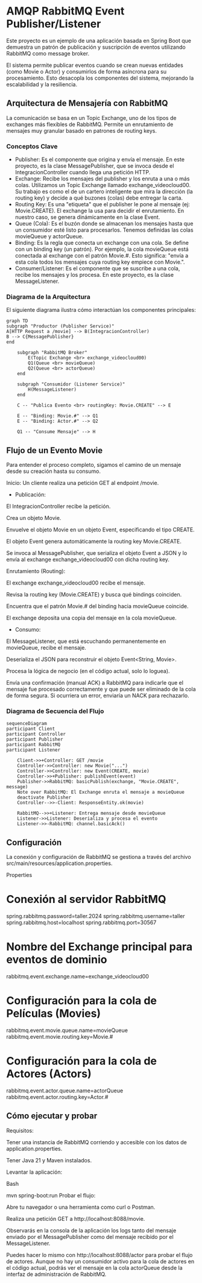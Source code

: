 # AMQP RabbitMQ Event Publisher/Listener
Este proyecto es un ejemplo de una aplicación basada en Spring Boot que demuestra un patrón de publicación y suscripción de eventos utilizando RabbitMQ como message broker.

El sistema permite publicar eventos cuando se crean nuevas entidades (como Movie o Actor) y consumirlos de forma asíncrona para su procesamiento. Esto desacopla los componentes del sistema, mejorando la escalabilidad y la resiliencia.

## Arquitectura de Mensajería con RabbitMQ
La comunicación se basa en un Topic Exchange, uno de los tipos de exchanges más flexibles de RabbitMQ. Permite un enrutamiento de mensajes muy granular basado en patrones de routing keys.

### Conceptos Clave
- Publisher: Es el componente que origina y envía el mensaje. En este proyecto, es la clase MessagePublisher, que se invoca desde el IntegracionController cuando llega una petición HTTP.
- Exchange: Recibe los mensajes del publisher y los enruta a una o más colas. Utilizamos un Topic Exchange llamado exchange_videocloud00. Su trabajo es como el de un cartero inteligente que mira la dirección (la routing key) y decide a qué buzones (colas) debe entregar la carta.
- Routing Key: Es una "etiqueta" que el publisher le pone al mensaje (ej: Movie.CREATE). El exchange la usa para decidir el enrutamiento. En nuestro caso, se genera dinámicamente en la clase Event.
- Queue (Cola): Es el buzón donde se almacenan los mensajes hasta que un consumidor esté listo para procesarlos. Tenemos definidas las colas movieQueue y actorQueue.
- Binding: Es la regla que conecta un exchange con una cola. Se define con un binding key (un patrón). Por ejemplo, la cola movieQueue está conectada al exchange con el patrón Movie.#. Esto significa: "envía a esta cola todos los mensajes cuya routing key empiece con Movie.".
- Consumer/Listener: Es el componente que se suscribe a una cola, recibe los mensajes y los procesa. En este proyecto, es la clase MessageListener.

### Diagrama de la Arquitectura
El siguiente diagrama ilustra cómo interactúan los componentes principales:

```mermaid
graph TD
subgraph "Productor (Publisher Service)"
A[HTTP Request a /movie] --> B(IntegracionController)
B --> C{MessagePublisher}
end

    subgraph "RabbitMQ Broker"
        E(Topic Exchange <br> exchange_videocloud00)
        Q1(Queue <br> movieQueue)
        Q2(Queue <br> actorQueue)
    end
    
    subgraph "Consumidor (Listener Service)"
        H(MessageListener)
    end

    C -- "Publica Evento <br> routingKey: Movie.CREATE" --> E
    
    E -- "Binding: Movie.#" --> Q1
    E -- "Binding: Actor.#" --> Q2

    Q1 -- "Consume Mensaje" --> H
```
## Flujo de un Evento Movie
Para entender el proceso completo, sigamos el camino de un mensaje desde su creación hasta su consumo.

Inicio: Un cliente realiza una petición GET al endpoint /movie.

- Publicación:

El IntegracionController recibe la petición.

Crea un objeto Movie.

Envuelve el objeto Movie en un objeto Event, especificando el tipo CREATE.

El objeto Event genera automáticamente la routing key Movie.CREATE.

Se invoca al MessagePublisher, que serializa el objeto Event a JSON y lo envía al exchange exchange_videocloud00 con dicha routing key.

Enrutamiento (Routing):

El exchange exchange_videocloud00 recibe el mensaje.

Revisa la routing key (Movie.CREATE) y busca qué bindings coinciden.

Encuentra que el patrón Movie.# del binding hacia movieQueue coincide.

El exchange deposita una copia del mensaje en la cola movieQueue.

- Consumo:

El MessageListener, que está escuchando permanentemente en movieQueue, recibe el mensaje.

Deserializa el JSON para reconstruir el objeto Event<String, Movie>.

Procesa la lógica de negocio (en el código actual, solo lo loguea).

Envía una confirmación (manual ACK) a RabbitMQ para indicarle que el mensaje fue procesado correctamente y que puede ser eliminado de la cola de forma segura. Si ocurriera un error, enviaría un NACK para rechazarlo.

### Diagrama de Secuencia del Flujo

```mermaid
sequenceDiagram
participant Client
participant Controller
participant Publisher
participant RabbitMQ
participant Listener

    Client->>+Controller: GET /movie
    Controller->>Controller: new Movie("...")
    Controller->>Controller: new Event(CREATE, movie)
    Controller->>+Publisher: publishEvent(event)
    Publisher->>RabbitMQ: basicPublish(exchange, "Movie.CREATE", message)
    Note over RabbitMQ: El Exchange enruta el mensaje a movieQueue
    deactivate Publisher
    Controller-->>-Client: ResponseEntity.ok(movie)
    
    RabbitMQ-->>+Listener: Entrega mensaje desde movieQueue
    Listener->>Listener: Deserializa y procesa el evento
    Listener->>-RabbitMQ: channel.basicAck()
 ```
## Configuración
La conexión y configuración de RabbitMQ se gestiona a través del archivo src/main/resources/application.properties.

Properties

# Conexión al servidor RabbitMQ
spring.rabbitmq.password=taller.2024
spring.rabbitmq.username=taller
spring.rabbitmq.host=localhost
spring.rabbitmq.port=30567

# Nombre del Exchange principal para eventos de dominio
rabbitmq.event.exchange.name=exchange_videocloud00

# Configuración para la cola de Películas (Movies)
rabbitmq.event.movie.queue.name=movieQueue
rabbitmq.event.movie.routing.key=Movie.#

# Configuración para la cola de Actores (Actors)
rabbitmq.event.actor.queue.name=actorQueue
rabbitmq.event.actor.routing.key=Actor.#
## Cómo ejecutar y probar
Requisitos:

Tener una instancia de RabbitMQ corriendo y accesible con los datos de application.properties.

Tener Java 21 y Maven instalados.

Levantar la aplicación:

Bash

mvn spring-boot:run
Probar el flujo:

Abre tu navegador o una herramienta como curl o Postman.

Realiza una petición GET a http://localhost:8088/movie.

Observarás en la consola de la aplicación los logs tanto del mensaje enviado por el MessagePublisher como del mensaje recibido por el MessageListener.

Puedes hacer lo mismo con http://localhost:8088/actor para probar el flujo de actores. Aunque no hay un consumidor activo para la cola de actores en el código actual, podrás ver el mensaje en la cola actorQueue desde la interfaz de administración de RabbitMQ.